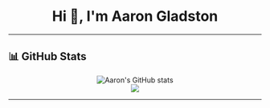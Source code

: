 <h1 align="center">Hi 👋, I'm Aaron Gladston</h1>

---

## 📊 GitHub Stats

<p align="center">
  <img src="https://github-readme-stats.vercel.app/api?username=AaronGladston&show_icons=true&theme=tokyonight" alt="Aaron's GitHub stats" />
  <br />
  <img src="https://github-readme-stats.vercel.app/api/top-langs/?username=AaronGladston&layout=compact&theme=tokyonight" />
</p>

---

<!--
**AaronGladston/AaronGladston** is a ✨ _special_ ✨ repository because its `README.md` (this file) appears on your GitHub profile.

Here are some ideas to get you started:

- 🔭 I’m currently working on ...
- 🌱 I’m currently learning ...
- 👯 I’m looking to collaborate on ...
- 🤔 I’m looking for help with ...
- 💬 Ask me about ...
- 📫 How to reach me: ...
- 😄 Pronouns: ...
- ⚡ Fun fact: ...
-->
